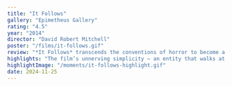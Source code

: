 ```yaml
---
title: "It Follows"
gallery: "Epimetheus Gallery"
rating: "4.5"
year: "2014"
director: "David Robert Mitchell"
poster: "/films/it-follows.gif"
review: "*It Follows* transcends the conventions of horror to become a haunting exploration of consequence, mortality, and the inescapable nature of fear. At its core, the film examines the lingering impact of choices, suggesting that our past decisions (the “it”) will inevitably catch up with us. “It’s” relentless pursuit becomes a chilling metaphor for the burdens we inherit and pass on, wrapped in a narrative full of psychological tension. *It Follows* delves deeply into the ethics of leadership and survival, as Jay (Maika Monroe) must navigate her responsibility to herself and others while facing an invisible threat."
highlights: "The film’s unnerving simplicity — an entity that walks at a steady, unrelenting pace — evokes the inevitability of death and the weight of consequence. The entity’s rules force Jay into morally ambiguous territory, as her survival depends on choices that could harm others. This mirrors leadership in crisis: the struggle to make hard choices that may preserve some while sacrificing others. Ultimately, *It Follows* challenges viewers to confront the lingering specters of their own past decisions, while questioning the lengths we’ll go to outrun the inescapable. It’s a testament to the genre’s ability to terrify not just with what’s seen, but with what lies in the recesses of our collective fears."
highlightImage: "/moments/it-follows-highlight.gif"
date: 2024-11-25
---
```


